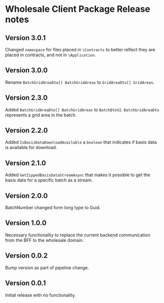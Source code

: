 # Wholesale Client Package Release notes

## Version 3.0.1

Changed `namespace` for files placed in `\Contracts` to better reflect they are placed in contracts, and not in `\Application`.

## Version 3.0.0

Rename `BatchGridAreaDto[] BatchGridAreas` to `GridAreaDto[] GridAreas`.

## Version 2.3.0

Added `BatchGridAreaDto[] BatchGridAreas` to `BatchDtoV2`. `BatchGridAreaDto` represents a grid area in the batch.

## Version 2.2.0

Added `IsBasisDataDownloadAvailable` a `boolean` that indicates if basis data is available for download.

## Version 2.1.0

Added `GetZippedBasisDataStreamAsync` that makes it possible to get the basis data for a specific batch as a stream.

## Version 2.0.0

BatchNumber changed form long type to Guid.

## Version 1.0.0

Necessary functionality to replace the current backend communication from the BFF to the wholesale domain.

## Version 0.0.2

Bump version as part of pipeline change.

## Version 0.0.1

Initial release with no functionality.
